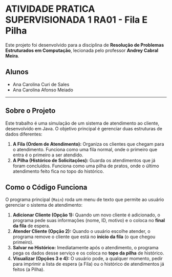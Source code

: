 # ATIVIDADE PRATICA SUPERVISIONADA 1 RA01 - Fila E Pilha

Este projeto foi desenvolvido para a disciplina de **Resolução de Problemas Estruturados em Computação**, lecionada pelo professor **Andrey Cabral Meira**.

## Alunos

* Ana Carolina Curi de Sales
* Ana Carolina Afonso Meiado

---

## Sobre o Projeto

Este trabalho é uma simulação de um sistema de atendimento ao cliente, desenvolvido em Java. O objetivo principal é gerenciar duas estruturas de dados diferentes:

1.  **A Fila (Ordem de Atendimento):** Organiza os clientes que chegam para o atendimento. Funciona como uma fila normal, onde o primeiro que entra é o primeiro a ser atendido.
2.  **A Pilha (Histórico de Solicitações):** Guarda os atendimentos que já foram concluídos. Funciona como uma pilha de pratos, onde o último atendimento feito fica no topo do histórico.

## Como o Código Funciona

O programa principal (`Main`) roda um menu de texto que permite ao usuário gerenciar o sistema de atendimento:

1.  **Adicionar Cliente (Opção 1):** Quando um novo cliente é adicionado, o programa pede suas informações (nome, ID, motivo) e o coloca no **final da fila** de espera.
2.  **Atender Cliente (Opção 2):** Quando o usuário escolhe atender, o programa remove o cliente que está no **início da fila** (o que chegou primeiro).
3.  **Salvar no Histórico:** Imediatamente após o atendimento, o programa pega os dados desse serviço e os coloca no **topo da pilha** de histórico.
4.  **Visualizar (Opções 3 e 4):** O usuário pode, a qualquer momento, pedir para imprimir a lista de espera (a Fila) ou o histórico de atendimentos já feitos (a Pilha).
